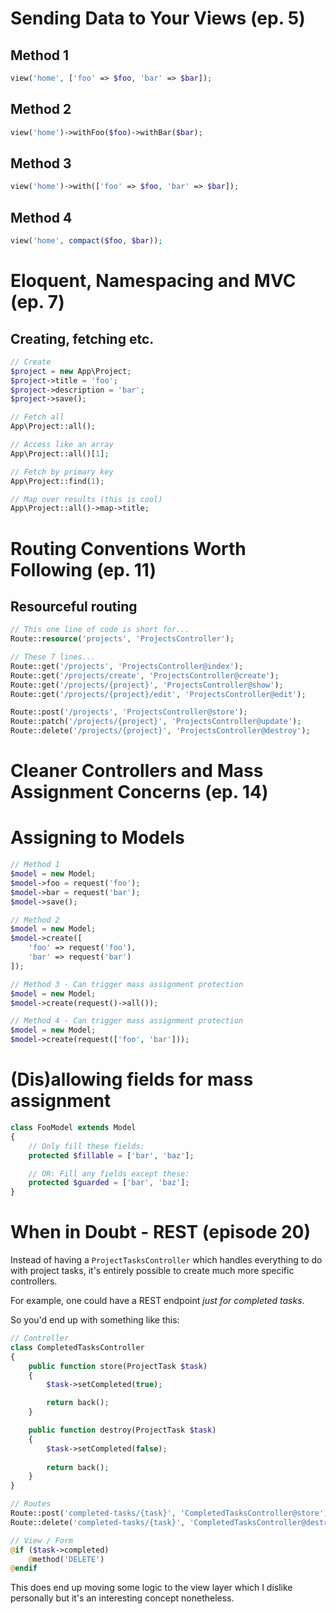 # Sending Data to Your Views (ep. 5)

## Method 1 
```php
view('home', ['foo' => $foo, 'bar' => $bar]);
```

## Method 2
```php
view('home')->withFoo($foo)->withBar($bar);
```

## Method 3 
```php
view('home')->with(['foo' => $foo, 'bar' => $bar]);
```

## Method 4
```php
view('home', compact($foo, $bar));
```
# Eloquent, Namespacing and MVC (ep. 7)

## Creating, fetching etc.

```php
// Create
$project = new App\Project;
$project->title = 'foo';
$project->description = 'bar';
$project->save();

// Fetch all
App\Project::all();

// Access like an array
App\Project::all()[1];

// Fetch by primary key
App\Project::find(1);

// Map over results (this is cool)
App\Project::all()->map->title;
```
# Routing Conventions Worth Following (ep. 11)

## Resourceful routing

```php
// This one line of code is short for...
Route::resource('projects', 'ProjectsController');

// These 7 lines...
Route::get('/projects', 'ProjectsController@index');
Route::get('/projects/create', 'ProjectsController@create');
Route::get('/projects/{project}', 'ProjectsController@show');
Route::get('/projects/{project}/edit', 'ProjectsController@edit');

Route::post('/projects', 'ProjectsController@store');
Route::patch('/projects/{project}', 'ProjectsController@update');
Route::delete('/projects/{project}', 'ProjectsController@destroy');
```
# Cleaner Controllers and Mass Assignment Concerns (ep. 14)

# Assigning to Models

```php
// Method 1
$model = new Model;
$model->foo = request('foo');
$model->bar = request('bar');
$model->save();

// Method 2
$model = new Model;
$model->create([
    'foo' => request('foo'),
    'bar' => request('bar')
]);

// Method 3 - Can trigger mass assignment protection
$model = new Model;
$model->create(request()->all());

// Method 4 - Can trigger mass assignment protection
$model = new Model;
$model->create(request(['foo', 'bar']));
```

# (Dis)allowing fields for mass assignment

```php
class FooModel extends Model
{
    // Only fill these fields:
    protected $fillable = ['bar', 'baz'];

    // OR: Fill any fields except these:
    protected $guarded = ['bar', 'baz'];
}
```

# When in Doubt - REST (episode 20)

Instead of having a `ProjectTasksController` which handles everything to do with project tasks, it's entirely possible to create much more specific controllers. 

For example, one could have a REST endpoint *just for completed tasks*.

So you'd end up with something like this:

```php
// Controller
class CompletedTasksController
{
    public function store(ProjectTask $task)
    {
        $task->setCompleted(true);

        return back();
    }

    public function destroy(ProjectTask $task)
    {
        $task->setCompleted(false);
        
        return back();
    }
}

// Routes
Route::post('completed-tasks/{task}', 'CompletedTasksController@store')
Route::delete('completed-tasks/{task}', 'CompletedTasksController@destroy')

// View / Form
@if ($task->completed)
    @method('DELETE')
@endif
```

This does end up moving some logic to the view layer which I dislike personally but it's an interesting concept nonetheless.
